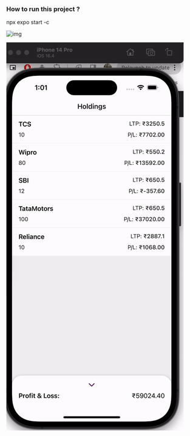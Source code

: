 ### How to run this project ?

npx expo start -c

![img](assets/Screenshot.png=100x200)

![img](assets/Upstox.gif)
